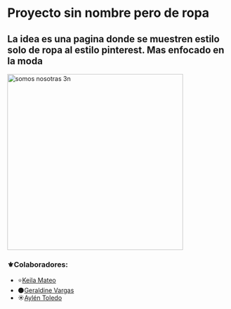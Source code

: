 
# Proyecto sin nombre pero de ropa
## La idea es una pagina donde se muestren estilo solo de ropa al estilo pinterest. Mas enfocado en la moda

  <img src="https://github.com/user-attachments/assets/97ede965-7f7e-4c04-9420-f12022daa3b6" alt="somos nosotras 3n" width="400">

### ⚜️Colaboradores:
* ⭐[Keila Mateo](https://github.com/keilaNerea06)
* 🌑[Geraldine Vargas](https://github.com/Gerald-Vargas)
* ☀️[Aylén Toledo](https://github.com/Aylen-xd)
